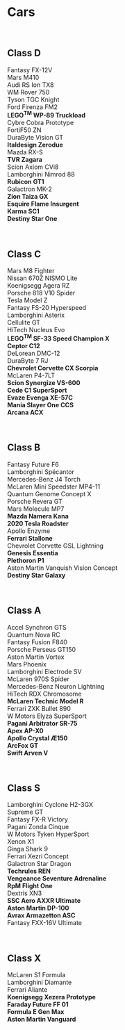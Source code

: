 # Cars

<br>

## Class D

Fantasy FX-12V  
Mars M410  
Audi RS Ion TX8  
WM Rover 750  
Tyson TGC Knight  
Ford Firenza FM2  
**LEGO<sup>TM</sup> WP-89 Truckload**  
Cybre Cobra Prototype  
FortiF50 ZN  
DuraByte Vision GT  
**Italdesign Zerodue**  
Mazda RX-S  
**TVR Zagara**  
Scion Axiom CVi8  
Lamborghini Nimrod 88  
**Rubicon GT1**  
Galactron MK-2  
**Zion Taiza GX**  
**Esquire Flame Insurgent**  
**Karma SC1**  
**Destiny Star One**

<br>

## Class C

Mars M8 Fighter  
Nissan 670Z NISMO Lite  
Koenigsegg Agera RZ  
Porsche 818 V10 Spider  
Tesla Model Z  
Fantasy FS-20 Hyperspeed  
Lamborghini Asterix  
Cellulite GT  
HiTech Nucleus Evo  
**LEGO<sup>TM</sup> SF-33 Speed Champion X**  
**Ceptor C12**  
DeLorean DMC-12  
DuraByte 7 RJ  
**Chevrolet Corvette CX Scorpia**  
McLaren P4-7LT  
**Scion Synergize VS-600**  
**Cede C1 SuperSport**  
**Evaze Evenga XE-57C**  
**Mania Slayer One CCS**  
**Arcana ACX**

<br>

## Class B

Fantasy Future F6  
Lamborghini Spécantor  
Mercedes-Benz J4 Torch  
McLaren Mini Speedster MP4-11  
Quantum Genome Concept X  
Porsche Revera GT  
Mars Molecule MP7  
**Mazda Namera Kana**  
**2020 Tesla Roadster**  
Apollo Enzyme  
**Ferrari Stallone**  
Chevrolet Corvette GSL Lightning  
**Genesis Essentia**  
**Plethoron P1**  
Aston Martin Vanquish Vision Concept  
**Destiny Star Galaxy**

<br>

## Class A

Accel Synchron GTS  
Quantum Nova RC  
Fantasy Fusion F840  
Porsche Perseus GT150  
Aston Martin Vortex  
Mars Phoenix  
Lamborghini Electrode SV  
McLaren 970S Spider  
Mercedes-Benz Neuron Lightning  
HiTech RDX Chromosome  
**McLaren Technic Model R**  
Ferrari ZXK Bullet 890  
W Motors Elyza SuperSport  
**Pagani Arbitrator SR-75**  
**Apex AP-X0**  
**Apollo Crystal Æ150**  
**ArcFox GT**  
**Swift Arven V**

<br>

## Class S

Lamborghini Cyclone H2-3GX  
Supreme GT  
Fantasy FX-R Victory  
Pagani Zonda Cinque  
W Motors Tyken HyperSport  
Xenon X1  
Ginga Shark 9  
Ferrari Xezri Concept  
Galactron Star Dragon  
**Techrules REN**  
**Vengeance Seventure Adrenaline**  
**RpM Flight One**  
Dextris XN3  
**SSC Aero AXXR Ultimate**  
**Aston Martin DP-100**  
**Avrax Armazetton ASC**  
Fantasy FXX-16V Ultimate

<br>

## Class X

McLaren S1 Formula  
Lamborghini Diamante  
Ferrari Aliante  
**Koenigsegg Xezera Prototype**  
**Faraday Future FF 01**  
**Formula E Gen Max**  
**Aston Martin Vanguard**

